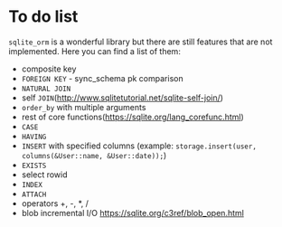 # To do list

`sqlite_orm` is a wonderful library but there are still features that are not implemented. Here you can find a list of them:

* composite key
* `FOREIGN KEY` - sync_schema pk comparison
* `NATURAL JOIN`
* self `JOIN`(http://www.sqlitetutorial.net/sqlite-self-join/)
* `order_by` with multiple arguments
* rest of core functions(https://sqlite.org/lang_corefunc.html)
* `CASE`
* `HAVING`
* `INSERT` with specified columns (example: `storage.insert(user, columns(&User::name, &User::date));`)
* `EXISTS`
* select rowid
* `INDEX`
* `ATTACH`
* operators +, -, *, /
* blob incremental I/O https://sqlite.org/c3ref/blob_open.html
